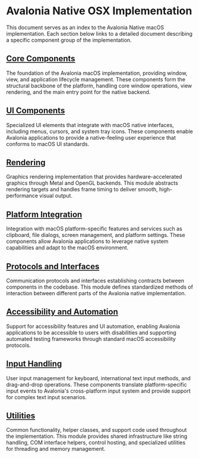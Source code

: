 # Avalonia Native OSX Implementation

This document serves as an index to the Avalonia Native macOS implementation. Each section below links to a detailed document describing a specific component group of the implementation.

## [Core Components](CoreComponents.md)
The foundation of the Avalonia macOS implementation, providing window, view, and application lifecycle management. These components form the structural backbone of the platform, handling core window operations, view rendering, and the main entry point for the native backend.

## [UI Components](UIComponents.md)
Specialized UI elements that integrate with macOS native interfaces, including menus, cursors, and system tray icons. These components enable Avalonia applications to provide a native-feeling user experience that conforms to macOS UI standards.

## [Rendering](Rendering.md)
Graphics rendering implementation that provides hardware-accelerated graphics through Metal and OpenGL backends. This module abstracts rendering targets and handles frame timing to deliver smooth, high-performance visual output.

## [Platform Integration](PlatformIntegration.md)
Integration with macOS platform-specific features and services such as clipboard, file dialogs, screen management, and platform settings. These components allow Avalonia applications to leverage native system capabilities and adapt to the macOS environment.

## [Protocols and Interfaces](ProtocolsAndInterfaces.md)
Communication protocols and interfaces establishing contracts between components in the codebase. This module defines standardized methods of interaction between different parts of the Avalonia native implementation.

## [Accessibility and Automation](AccessibilityAndAutomation.md)
Support for accessibility features and UI automation, enabling Avalonia applications to be accessible to users with disabilities and supporting automated testing frameworks through standard macOS accessibility protocols.

## [Input Handling](InputHandling.md)
User input management for keyboard, international text input methods, and drag-and-drop operations. These components translate platform-specific input events to Avalonia's cross-platform input system and provide support for complex text input scenarios.

## [Utilities](Utilities.md)
Common functionality, helper classes, and support code used throughout the implementation. This module provides shared infrastructure like string handling, COM interface helpers, control hosting, and specialized utilities for threading and memory management.